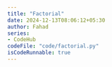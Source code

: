 ```yaml
---
title: "Factorial"
date: 2024-12-13T08:06:12+05:30
author: Fahad
series:
- CodeHub
codeFile: "code/factorial.py"
isCodeRunnable: true
---
```

